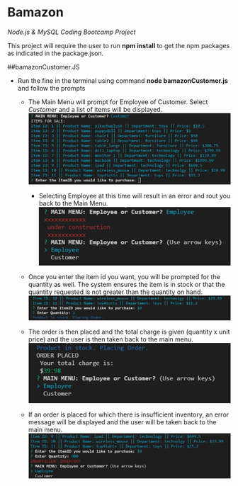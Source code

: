 # Bamazon
*Node.js &amp; MySQL Coding Bootcamp Project*

This project will require the user to run **npm install** to get the npm packages as indicated in the package.json.

##bamazonCustomer.JS

- Run the fine in the terminal using command **node bamazonCustomer.js** and follow the prompts

  - The Main Menu will prompt for Employee of Customer.  Select *Customer* and a list of items will be displayed.  
    ![Example Customer 1](/images/3.CustList.png)

    - Selecting Employee at this time will result in an error and rout you back to the Main Menu.
      ![Example Customer 2](/images/2.EmployeeError.png)
  
  - Once you enter the item id you want, you will be prompted for the quantity as well.  The system ensures the item is in stock or that the quantity requested is not greater than the quantity on hand.
  ![Example Customer 3](/images/4.QuantityOnHand.png)

  - The order is then placed and the total charge is given (quantity x unit price) and the user is then taken back to the main menu.
  ![Example Customer 4](/images/5.CompleteOrder.png)

  - If an order is placed for which there is insufficient inventory, an error message will be displayed and the user will be taken back to the main menu.
  ![Example Customer 5](/images/6.InvError.png)